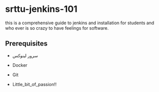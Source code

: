 # srttu-jenkins-101

this is a comprehensive guide to jenkins and installation for students and who ever is so crazy to have feelings for software.

## Prerequisites
- سرور لینوکس

- Docker

- Git

- Little_bit_of_passion!!

